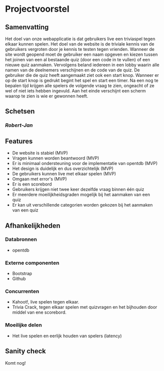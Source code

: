 # Projectvoorstel

## Samenvatting
Het doel van onze webapplicatie is dat gebruikers live een triviaspel tegen elkaar kunnen spelen.
Het doel van de website is de triviale kennis van de gebruikers vergroten door je kennis te testen tegen vrienden.
Wanneer de site wordt geopend moet de gebruiker een naam opgeven en kiezen tussen het joinen van een al bestaande quiz (door een code in te vullen) of een nieuwe quiz aanmaken.
Vervolgens beland iedereen in een lobby waarin alle namen van de deelnemers verschijnen en de code van de quiz. De gebruiker die de quiz heeft aangemaakt ziet ook een start knop.
Wanneer er op de start knop is gedrukt begint het spel en start een timer. Na een nog te bepalen tijd krijgen alle spelers de volgende vraag te zien, ongeacht of ze wel of niet iets hebben ingevuld. Aan het einde verschijnt een scherm waarop te zien is wie er gewonnen heeft.


## Schetsen

### *Robert-Jan*

## Features
 * De website is stabiel (MVP)
 * Vragen kunnen worden beantwoord (MVP)
 * Er is minimaal ondersteuning voor de implementatie van opentdb (MVP)
 * Het design is duidelijk en dus overzichtelijk (MVP)
 * De gebruikers kunnen live met elkaar spelen (MVP)
 * Omgaan met error's (MVP)
 * Er is een scorebord
 * Gebruikers krijgen niet twee keer dezelfde vraag binnen één quiz
 * Er meerdere moeilijkheidsgraden mogelijk bij het aanmaken van een quiz
 * Er kan uit verschillende categorien worden gekozen bij het aanmaken van een quiz

## Afhankelijkheden
### Databronnen
 * opentdb

### Externe componenten
 * Bootstrap
 * Github

### Concurrenten
 * Kahoot!, live spelen tegen elkaar.
 * Trivia Crack, tegen elkaar spelen met quizvragen en het bijhouden door middel van ene scorebord.

### Moeilijke delen
 * Het live spelen en eerlijk houden van spelers (latency)

## Sanity check
Komt nog!
